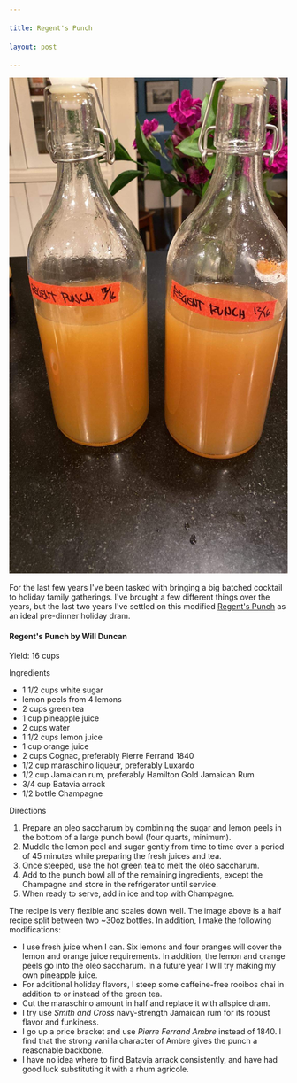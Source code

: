 ```yaml
---

title: Regent's Punch

layout: post

---
```


![regent's punch in bottles](/assets/img/regents-punch.png)

For the last few years I've been tasked with bringing a big batched cocktail to holiday family gatherings. I've brought a few different things over the years, but the last two years I've settled on this modified [Regent's Punch][regents-punch] as an ideal pre-dinner holiday dram.

<div itemscope itemtype="http://schema.org/Recipe" class="callout">
  <h4>
    <span itemprop="name">Regent's Punch</span> by
    <span itemprop="author">Will Duncan</span>
  </h4>
  <p>Yield: <span itemprop="recipeYield">16 cups</span></p>
  <p>Ingredients</p>
  <ul>
    <li itemprop="ingredients">1 1/2 cups white sugar</li>
    <li itemprop="ingredients">lemon peels from 4 lemons</li>
    <li itemprop="ingredients">2 cups green tea</li>
    <li itemprop="ingredients">1 cup pineapple juice</li>
    <li itemprop="ingredients">2 cups water</li>
    <li itemprop="ingredients">1 1/2 cups lemon juice</li>
    <li itemprop="ingredients">1 cup orange juice</li>
    <li itemprop="ingredients">2 cups Cognac, preferably Pierre Ferrand 1840</li>
    <li itemprop="ingredients">1/2 cup maraschino liqueur, preferably Luxardo</li>
    <li itemprop="ingredients">1/2 cup Jamaican rum, preferably Hamilton Gold Jamaican Rum</li>
    <li itemprop="ingredients">3/4 cup Batavia arrack</li>
    <li itemprop="ingredients">1/2 bottle Champagne</li>
  </ul>
  <p>Directions</p>
  <ol itemprop="recipeInstructions">
    <li>Prepare an oleo saccharum by combining the sugar and lemon peels in the bottom of a large punch bowl (four quarts, minimum).</li>
    <li>Muddle the lemon peel and sugar gently from time to time over a period of 45 minutes while preparing the fresh juices and tea.</li>
    <li>Once steeped, use the hot green tea to melt the oleo saccharum.</li>
    <li>Add to the punch bowl all of the remaining ingredients, except the Champagne and store in the refrigerator until service.</li>
    <li>When ready to serve, add in ice and top with Champagne.</li>
  </ol>
</div>

The recipe is very flexible and scales down well. The image above is a half recipe split between two ~30oz bottles. In addition, I make the following modifications:

* I use fresh juice when I can. Six lemons and four oranges will cover the lemon and orange juice requirements. In addition, the lemon and orange peels go into the oleo saccharum. In a future year I will try making my own pineapple juice.
* For additional holiday flavors, I steep some caffeine-free rooibos chai in addition to or instead of the green tea.
* Cut the maraschino amount in half and replace it with allspice dram.
* I try use *Smith and Cross* navy-strength Jamaican rum for its robust flavor and funkiness.
* I go up a price bracket and use *Pierre Ferrand Ambre* instead of 1840. I find that the strong vanilla character of Ambre gives the punch a reasonable backbone.
* I have no idea where to find Batavia arrack consistently, and have had good luck substituting it with a rhum agricole.


[regents-punch]: https://punchdrink.com/recipes/punch-house-regent-punch/